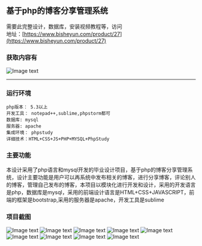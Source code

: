 ## 基于php的博客分享管理系统

需要此完整设计，数据库，安装视频教程等，访问   
地址：[https://www.bisheyun.com/product/27](https://www.bisheyun.com/product/27)

### 获取内容有
![Image text](https://www.bisheyun.com/uploads/images/wangEditor/202105/25/prouduct_1621911031_Hws3JcJBjf.jpg)


***
### 运行环境 
```
php版本： 5.3以上
开发工具： notepad++,sublime,phpstorm都可
数据库: mysql
服务器: apache
集成环境： phpstudy
详细技术：HTML+CSS+JS+PHP+MYSQL+PhpStudy
```
### 主要功能 
本设计采用了php语言和mysql开发的毕业设计项目，基于php的博客分享管理系统，设计主要功能是用户可以再系统中发布相关的博客，进行分享博客，评论别人的博客，管理自己发布的博客，本项目以模块化进行开发和设计，采用的开发语言是php，数据库是mysql，采用的前端设计语言是HTML+CSS+JAVASCRIPT，前端的框架是bootstrap,采用的服务器是apache，开发工具是sublime

### 项目截图  
  ![Image text](https://www.bisheyun.com/uploads/images/wangEditor/202105/25/prouduct_1621911067_5xE2AtOsid.jpg)
  ![Image text](https://www.bisheyun.com/uploads/images/wangEditor/202105/25/prouduct_1621911068_LcaCtIiCD7.jpg)
  ![Image text](https://www.bisheyun.com/uploads/images/wangEditor/202105/25/prouduct_1621911074_5S8fN0yH4u.jpg)
  ![Image text](https://www.bisheyun.com/uploads/images/wangEditor/202105/25/prouduct_1621911085_NBzu3D7az1.jpg)
  ![Image text](https://www.bisheyun.com/uploads/images/wangEditor/202105/25/prouduct_1621911085_xp9Jbpl5jx.jpg)
  ![Image text](https://www.bisheyun.com/uploads/images/wangEditor/202105/25/prouduct_1621911085_zZ1ZAZ0VKa.jpg)
  ![Image text](https://www.bisheyun.com/uploads/images/wangEditor/202105/25/prouduct_1621911094_pJDqUXZDwr.jpg)
  ![Image text](https://www.bisheyun.com/uploads/images/wangEditor/202105/25/prouduct_1621911094_oPLZx07sPg.jpg)
  ![Image text](https://www.bisheyun.com/uploads/images/wangEditor/202105/25/prouduct_1621911095_zKNMSa9Haq.jpg)
